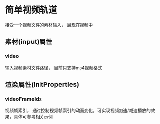 # 简单视频轨道
接受一个视频文件的素材输入， 展现在视频中

## 素材(input)属性

### video
输入视频素材文件路径， 目前只支持mp4视频格式

## 渲染属性(initProperties)

### videoFrameIdx
视频帧索引， 通过控制视频帧索引的动画变化，可实现视频加速/减速播放的效果，具体可参考相关示例

